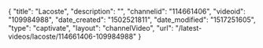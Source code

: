 {
    "title": "Lacoste",
    "description": "",
    "channelid": "114661406",
    "videoid": "109984988",
    "date_created": "1502521811",
    "date_modified": "1517251605",
    "type": "captivate",
    "layout": "channelVideo",
    "url": "\/latest-videos\/lacoste\/114661406-109984988"
}